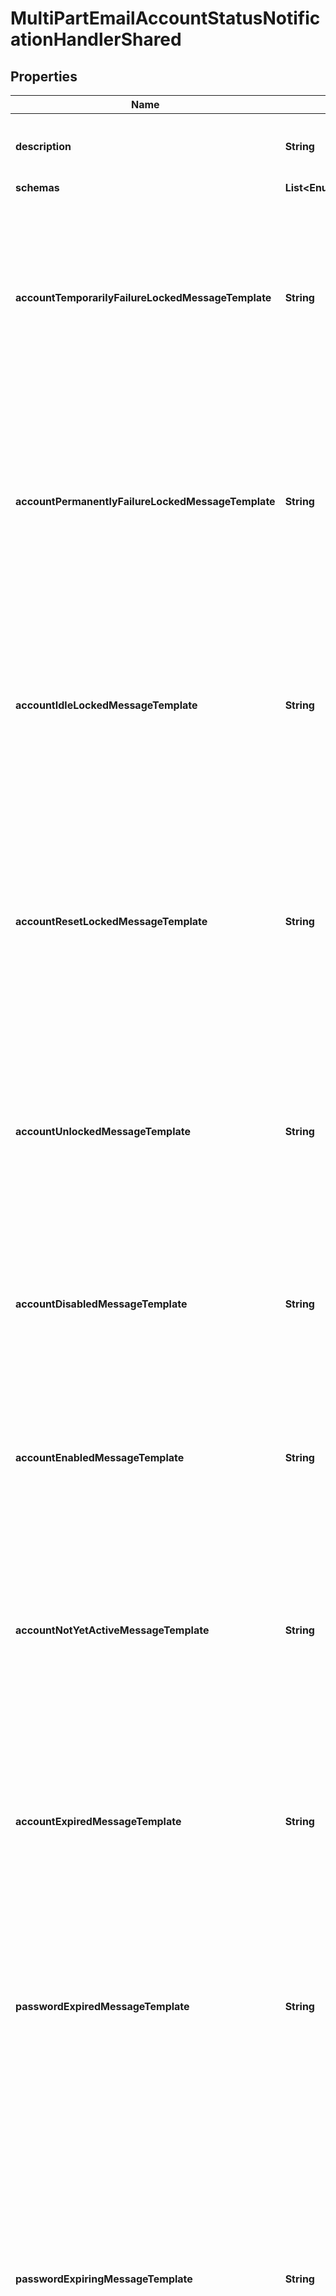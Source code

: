 

# MultiPartEmailAccountStatusNotificationHandlerShared


## Properties

| Name | Type | Description | Notes |
|------------ | ------------- | ------------- | -------------|
|**description** | **String** | A description for this Account Status Notification Handler |  [optional] |
|**schemas** | **List&lt;EnummultiPartEmailAccountStatusNotificationHandlerSchemaUrn&gt;** |  |  |
|**accountTemporarilyFailureLockedMessageTemplate** | **String** | The path to a file containing the template to use to generate the email message to send in the event that an account becomes temporarily locked as a result of too many authentication failures. |  [optional] |
|**accountPermanentlyFailureLockedMessageTemplate** | **String** | The path to a file containing the template to use to generate the email message to send in the event that an account becomes permanently locked as a result of too many authentication failures. |  [optional] |
|**accountIdleLockedMessageTemplate** | **String** | The path to a file containing the template to use to generate the email message to send in the event that authentication attempt fails because it has been too long since the user last successfully authenticated. |  [optional] |
|**accountResetLockedMessageTemplate** | **String** | The path to a file containing the template to use to generate the email message to send in the event that authentication attempt fails because the user failed to choose a new password in a timely manner after an administrative reset. |  [optional] |
|**accountUnlockedMessageTemplate** | **String** | The path to a file containing the template to use to generate the email message to send in the event that a user&#39;s account has been unlocked (e.g., by an administrative password reset). |  [optional] |
|**accountDisabledMessageTemplate** | **String** | The path to a file containing the template to use to generate the email message to send in the event that a user&#39;s account is disabled by an administrator. |  [optional] |
|**accountEnabledMessageTemplate** | **String** | The path to a file containing the template to use to generate the email message to send in the event that a user&#39;s account is enabled by an administrator. |  [optional] |
|**accountNotYetActiveMessageTemplate** | **String** | The path to a file containing the template to use to generate the email message to send in the event that an authentication attempt fails because the account has an activation time that is in the future. |  [optional] |
|**accountExpiredMessageTemplate** | **String** | The path to a file containing the template to use to generate the email message to send in the event that an authentication attempt fails because the account has an expiration time that is in the past. |  [optional] |
|**passwordExpiredMessageTemplate** | **String** | The path to a file containing the template to use to generate the email message to send in the event that an authentication attempt fails because the account has an expired password. |  [optional] |
|**passwordExpiringMessageTemplate** | **String** | The path to a file containing the template to use to generate the email message to send in the event that an authentication attempt succeeds, but the user&#39;s password is about to expire. This notification will only be generated the first time the user authenticates within the window of time that the server should warn about an upcoming password expiration. |  [optional] |
|**passwordResetMessageTemplate** | **String** | The path to a file containing the template to use to generate the email message to send in the event that a user&#39;s password has been reset by an administrator. |  [optional] |
|**passwordChangedMessageTemplate** | **String** | The path to a file containing the template to use to generate the email message to send in the event that a user changes their own password. |  [optional] |
|**accountAuthenticatedMessageTemplate** | **String** | The path to a file containing the template to use to generate the email message to send in the event that an account has successfully authenticated in a bind operation that matches the criteria provided in the account-authentication-notification-request-criteria property. |  [optional] |
|**accountCreatedMessageTemplate** | **String** | The path to a file containing the template to use to generate the email message to send in the event that a new account is created in an add request that matches the criteria provided in the account-creation-notification-request-criteria property. |  [optional] |
|**accountDeletedMessageTemplate** | **String** | The path to a file containing the template to use to generate the email message to send in the event that an existing accout has been removed in a delete request that matches the criteria provided in the account-deletion-notification-request-criteria property. |  [optional] |
|**accountUpdatedMessageTemplate** | **String** | The path to a file containing the template to use to generate the email message to send in the event that an existing account is updated with a modify or modify DN operation that matches the criteria provided in the account-update-notification-request-criteria property. |  [optional] |
|**bindPasswordFailedValidationMessageTemplate** | **String** | The path to a file containing the template to use to generate the email message to send in the event that a user authenticated with a password that failed to satisfy the criteria for one or more of the configured password validators. |  [optional] |
|**mustChangePasswordMessageTemplate** | **String** | The path to a file containing the template to use to generate the email message to send in the event that a user successfully authenticates to the server but will be required to choose a new password before they will be allowed to perform any other operations. |  [optional] |
|**enabled** | **Boolean** | Indicates whether the Account Status Notification Handler is enabled. Only enabled handlers are invoked whenever a related event occurs in the server. |  |
|**asynchronous** | **Boolean** | Indicates whether the server should attempt to invoke this Account Status Notification Handler in a background thread so that any potentially-expensive processing (e.g., performing network communication to deliver a message) will not delay processing for the operation that triggered the notification. |  [optional] |
|**accountAuthenticationNotificationResultCriteria** | **String** | A result criteria object that identifies which successful bind operations should result in account authentication notifications for this handler. |  [optional] |
|**accountCreationNotificationRequestCriteria** | **String** | A request criteria object that identifies which add requests should result in account creation notifications for this handler. |  [optional] |
|**accountDeletionNotificationRequestCriteria** | **String** | A request criteria object that identifies which delete requests should result in account deletion notifications for this handler. |  [optional] |
|**accountUpdateNotificationRequestCriteria** | **String** | A request criteria object that identifies which modify and modify DN requests should result in account update notifications for this handler. |  [optional] |



